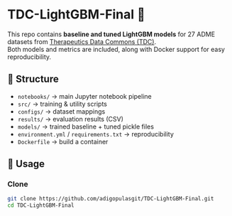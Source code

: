 # TDC-LightGBM-Final 🚀

This repo contains **baseline and tuned LightGBM models** for 27 ADME datasets from [Therapeutics Data Commons (TDC)](https://tdcommons.ai/).  
Both models and metrics are included, along with Docker support for easy reproducibility.

## 📂 Structure
- `notebooks/` → main Jupyter notebook pipeline
- `src/` → training & utility scripts
- `configs/` → dataset mappings
- `results/` → evaluation results (CSV)
- `models/` → trained baseline + tuned pickle files
- `environment.yml` / `requirements.txt` → reproducibility
- `Dockerfile` → build a container

## 🔧 Usage

### Clone
```bash
git clone https://github.com/adigopulasgit/TDC-LightGBM-Final.git
cd TDC-LightGBM-Final
